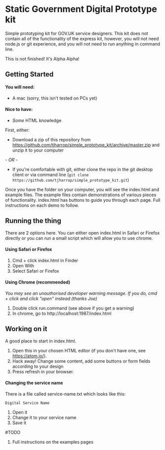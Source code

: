 # Static Government Digital Prototype kit
Simple prototyping kit for GOV.UK service designers. This kit does not contain all of the functionality of the express kit, however, you will not need node.js or git experience, and you will not need to run anything in command line.

This is not finished! It's Alpha Alpha!

## Getting Started

#### You will need:
- A mac (sorry, this isn't tested on PCs yet)

#### Nice to have:
- _Some_ HTML knowledge

First, either:

- Download a zip of this repository from https://github.com/tjharrop/simple_prototype_kit/archive/master.zip and unzip it to your computer

*- OR -*

- If you're comfortable with git, either clone the repo in the git desktop client or via command line (`git clone https://github.com/tjharrop/simple_prototype_kit.git`)

Once you have the folder on your computer, you will see the index.html and example files. The example files contain demonstrations of various pieces of functionality. index.html has buttons to guide you through each page. Full instructions on each demo to follow.

## Running the thing

There are 2 options here. You can either open index.html in Safari or Firefox directly or you can run a small script which will allow you to use chrome.

#### Using Safari or Firefox
1. Cmd + click index.html in Finder
2. Open With
3. Select Safari or Firefox

#### Using Chrome (recommended)

_You may see an unauthorised developer warning message. If you do, cmd + click and click "open" instead (thanks Joe)_

1. Double click run.command (see above if you get a warning)
2. In chrome, go to http://localhost:1987/index.html

## Working on it

A good place to start in index.html.

1. Open this in your chosen HTML editor (if you don't have one, see https://atom.io/).
2. Hack away! Change some content, add some buttons or form fields according to your design
3. Press refresh in your browser.

#### Changing the service name

There is a file called service-name.txt which looks like this:

```Digital Service Name```

1. Open it
2. Change it to your service name
3. Save it

#TODO

1. Full instructions on the examples pages
